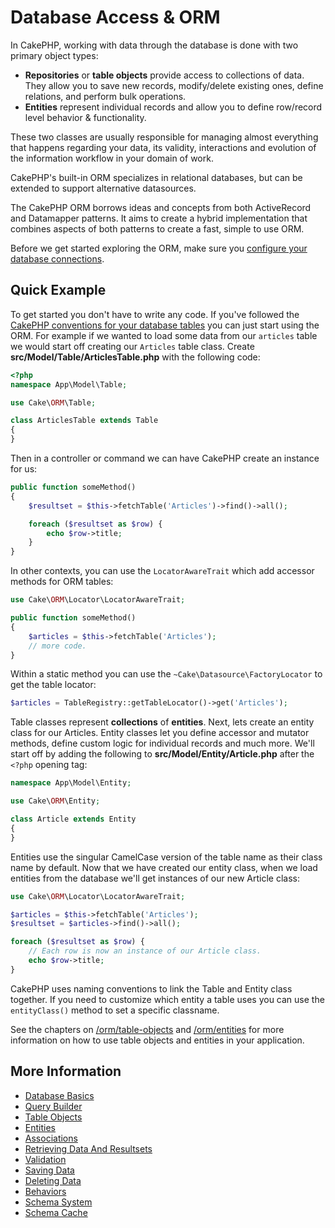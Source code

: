 # Database Access & ORM

In CakePHP, working with data through the database is done with two primary object types:

- **Repositories** or **table objects** provide access to collections of data.
  They allow you to save new records, modify/delete existing ones, define
  relations, and perform bulk operations.
- **Entities** represent individual records and allow you to define row/record
  level behavior & functionality.

These two classes are usually responsible for managing almost everything
that happens regarding your data, its validity, interactions and evolution
of the information workflow in your domain of work.

CakePHP's built-in ORM specializes in relational databases, but can be extended
to support alternative datasources.

The CakePHP ORM borrows ideas and concepts from both ActiveRecord and Datamapper
patterns. It aims to create a hybrid implementation that combines aspects of
both patterns to create a fast, simple to use ORM.

Before we get started exploring the ORM, make sure you [configure your
database connections](#database-configuration).

## Quick Example

To get started you don't have to write any code. If you've followed the
[CakePHP conventions for your database tables](#model-and-database-conventions) you can just start using the ORM. For example
if we wanted to load some data from our `articles` table we would start off
creating our `Articles` table class. Create
**src/Model/Table/ArticlesTable.php** with the following code:

``` php
<?php
namespace App\Model\Table;

use Cake\ORM\Table;

class ArticlesTable extends Table
{
}
```

Then in a controller or command we can have CakePHP create an instance for us:

``` php
public function someMethod()
{
    $resultset = $this->fetchTable('Articles')->find()->all();

    foreach ($resultset as $row) {
        echo $row->title;
    }
}
```

In other contexts, you can use the `LocatorAwareTrait` which add accessor methods for ORM tables:

``` php
use Cake\ORM\Locator\LocatorAwareTrait;

public function someMethod()
{
    $articles = $this->fetchTable('Articles');
    // more code.
}
```

Within a static method you can use the `~Cake\Datasource\FactoryLocator`
to get the table locator:

``` php
$articles = TableRegistry::getTableLocator()->get('Articles');
```

Table classes represent **collections** of **entities**. Next, lets create an
entity class for our Articles. Entity classes let you define accessor and
mutator methods, define custom logic for individual records and much more. We'll
start off by adding the following to **src/Model/Entity/Article.php** after the
`<?php` opening tag:

``` php
namespace App\Model\Entity;

use Cake\ORM\Entity;

class Article extends Entity
{
}
```

Entities use the singular CamelCase version of the table name as their class
name by default. Now that we have created our entity class, when we
load entities from the database we'll get instances of our new Article class:

``` php
use Cake\ORM\Locator\LocatorAwareTrait;

$articles = $this->fetchTable('Articles');
$resultset = $articles->find()->all();

foreach ($resultset as $row) {
    // Each row is now an instance of our Article class.
    echo $row->title;
}
```

CakePHP uses naming conventions to link the Table and Entity class together. If
you need to customize which entity a table uses you can use the
`entityClass()` method to set a specific classname.

See the chapters on [/orm/table-objects](orm/table-objects.md) and [/orm/entities](orm/entities.md) for more
information on how to use table objects and entities in your application.

## More Information

- [Database Basics](orm/database-basics.md)
- [Query Builder](orm/query-builder.md)
- [Table Objects](orm/table-objects.md)
- [Entities](orm/entities.md)
- [Associations](orm/associations.md)
- [Retrieving Data And Resultsets](orm/retrieving-data-and-resultsets.md)
- [Validation](orm/validation.md)
- [Saving Data](orm/saving-data.md)
- [Deleting Data](orm/deleting-data.md)
- [Behaviors](orm/behaviors.md)
- [Schema System](orm/schema-system.md)
- [Schema Cache](console-commands/schema-cache.md)
